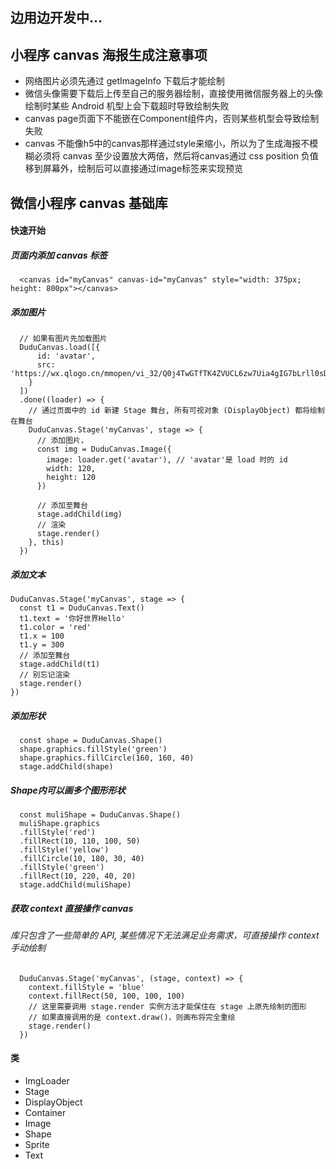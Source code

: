 ## 边用边开发中...
## 小程序 canvas 海报生成注意事项
- 网络图片必须先通过 getImageInfo 下载后才能绘制
- 微信头像需要下载后上传至自己的服务器绘制，直接使用微信服务器上的头像绘制时某些 Android 机型上会下载超时导致绘制失败
- canvas page页面下不能嵌在Component组件内，否则某些机型会导致绘制失败
- canvas 不能像h5中的canvas那样通过style来缩小，所以为了生成海报不模糊必须将 canvas 至少设置放大两倍，然后将canvas通过 css position 负值移到屏幕外，绘制后可以直接通过image标签来实现预览


## 微信小程序 canvas 基础库

#### 快速开始

##### 页面内添加 canvas 标签
```
  <canvas id="myCanvas" canvas-id="myCanvas" style="width: 375px; height: 800px"></canvas>
```
##### 添加图片
```
  // 如果有图片先加载图片
  DuduCanvas.load([{
      id: 'avatar',
      src: 'https://wx.qlogo.cn/mmopen/vi_32/Q0j4TwGTfTK4ZVUCL6zw7Uia4gIG7bLrll0sD6AA96b8mzDd42UyoMYaxdl6icOOFQ6vTWeW3rU9ynB1q5uvnibcg/132'
    }
  ])
  .done((loader) => {
    // 通过页面中的 id 新建 Stage 舞台, 所有可视对象 (DisplayObject) 都将绘制在舞台
    DuduCanvas.Stage('myCanvas', stage => {
      // 添加图片，
      const img = DuduCanvas.Image({
        image: loader.get('avatar'), // 'avatar'是 load 时的 id
        width: 120,
        height: 120
      })
      
      // 添加至舞台
      stage.addChild(img)
      // 渲染
      stage.render()      
    }, this)
  })
```

##### 添加文本
```
DuduCanvas.Stage('myCanvas', stage => {
  const t1 = DuduCanvas.Text()
  t1.text = '你好世界Hello'
  t1.color = 'red'
  t1.x = 100
  t1.y = 300
  // 添加至舞台
  stage.addChild(t1)
  // 别忘记渲染
  stage.render()
})
```

##### 添加形状
```
  const shape = DuduCanvas.Shape()
  shape.graphics.fillStyle('green')
  shape.graphics.fillCircle(160, 160, 40)
  stage.addChild(shape)
```
##### Shape内可以画多个图形形状
```
  const muliShape = DuduCanvas.Shape()
  muliShape.graphics
  .fillStyle('red')
  .fillRect(10, 110, 100, 50)
  .fillStyle('yellow')
  .fillCircle(10, 180, 30, 40)
  .fillStyle('green')
  .fillRect(10, 220, 40, 20)
  stage.addChild(muliShape)
```

##### 获取 context 直接操作 canvas 
###### 库只包含了一些简单的 API, 某些情况下无法满足业务需求，可直接操作 context 手动绘制
```
  DuduCanvas.Stage('myCanvas', (stage, context) => {
    context.fillStyle = 'blue'
    context.fillRect(50, 100, 100, 100)
    // 这里需要调用 stage.render 实例方法才能保住在 stage 上原先绘制的图形
    // 如果直接调用的是 context.draw()，则画布将完全重绘
    stage.render()
  })
```


#### 类
- ImgLoader
- Stage
- DisplayObject
- Container
- Image
- Shape
- Sprite
- Text


